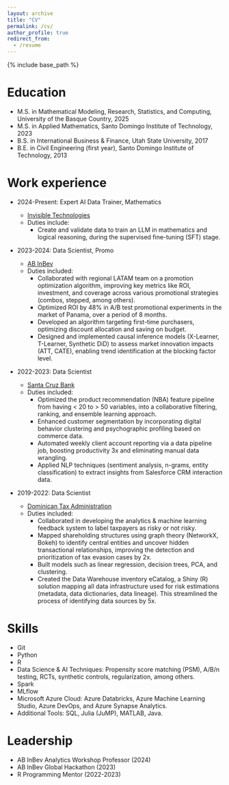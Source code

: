 ```yaml
---
layout: archive
title: "CV"
permalink: /cv/
author_profile: true
redirect_from:
  - /resume
---
```


{% include base_path %}

Education
======
<!-- * Ph.D. in Mathematics and Statistics, University of the Basque Country, 2029 (expected) -->
* M.S. in Mathematical Modeling, Research, Statistics, and Computing, University of the Basque Country, 2025
* M.S. in Applied Mathematics, Santo Domingo Institute of Technology, 2023
* B.S. in International Business & Finance, Utah State University, 2017
* B.E. in Civil Engineering (first year), Santo Domingo Institute of Technology, 2013


Work experience
======
* 2024-Present: Expert AI Data Trainer, Mathematics
  * [Invisible Technologies](https://www.invisible.co/)
  * Duties include:
    * Create and validate data to train an LLM in mathematics and logical reasoning, during the supervised fine-tuning (SFT) stage.

* 2023-2024: Data Scientist, Promo
  * [AB InBev](https://www.ab-inbev.com/)
  * Duties included:
    * Collaborated with regional LATAM team on a promotion optimization algorithm, improving key metrics like ROI, investment, and coverage across various promotional strategies (combos, stepped, among others).
    * Optimized ROI by 48% in A/B test promotional experiments in the market of Panama, over a period of 8 months.
    * Developed an algorithm targeting first-time purchasers, optimizing discount allocation and saving on budget.
    * Designed and implemented causal inference models (X-Learner, T-Learner, Synthetic DiD) to assess market innovation impacts (ATT, CATE), enabling trend identification at the blocking factor level.

  <!-- * Supervisor: Carlos Montero -->

* 2022-2023: Data Scientist
  * [Santa Cruz Bank](https://bsc.com.do/home)
  * Duties included:
    * Optimized the product recommendation (NBA) feature pipeline from having < 20 to > 50 variables, into a collaborative filtering, ranking, and ensemble learning approach.
    * Enhanced customer segmentation by incorporating digital behavior clustering and psychographic profiling based on commerce data.
    * Automated weekly client account reporting via a data pipeline job, boosting productivity 3x and eliminating manual data wrangling.
    * Applied NLP techniques (sentiment analysis, n-grams, entity classification) to extract insights from Salesforce CRM interaction data.

  <!-- * Supervisor: Persio Martinez -->

* 2019-2022: Data Scientist
  * [Dominican Tax Administration](https://dgii.gov.do/Paginas/default.aspx)
  * Duties included:
    * Collaborated in developing the analytics & machine learning feedback system to label taxpayers as risky or not risky.
    * Mapped shareholding structures using graph theory (NetworkX, Bokeh) to identify central entities and uncover hidden transactional relationships, improving the detection and prioritization of tax evasion cases by 2x.
    * Built models such as linear regression, decision trees, PCA, and clustering.
    * Created the Data Warehouse inventory eCatalog, a Shiny (R) solution mapping all data infrastructure used for risk estimations (metadata, data dictionaries, data lineage). This streamlined the process of identifying data sources by 5x.

  <!-- * Supervisor: Marhiel Diaz -->


Skills
======
* Git
* Python
* R
* Data Science & AI Techniques: Propensity score matching (PSM), A/B/n testing, RCTs, synthetic controls, regularization, among others.
* Spark
* MLflow
* Microsoft Azure Cloud: Azure Databricks, Azure Machine Learning Studio, Azure DevOps, and Azure Synapse Analytics.
* Additional Tools: SQL, Julia (JuMP), MATLAB, Java.


Leadership
======
* AB InBev Analytics Workshop Professor (2024)
* AB InBev Global Hackathon (2023)
* R Programming Mentor (2022-2023)
